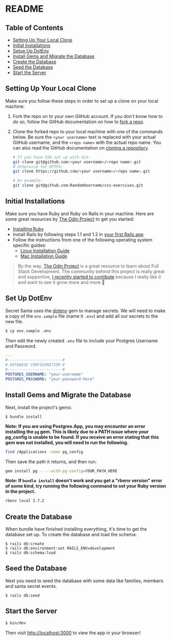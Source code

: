 # README

## Table of Contents

- [Setting Up Your Local Clone](#setting-up-your-local-clone)
- [Initial Installations](#initial-installations)
- [Setup Up DotEnv](#set-up-dotenv)
- [Install Gems and Migrate the Database](#install-gems-and-migrate-the-database)
- [Create the Database](#create-the-database)
- [Seed the Database](#seed-the-database)
- [Start the Server](#start-the-server)

## Setting Up Your Local Clone

Make sure you follow these steps in order to set up a clone on your local machine:

1. Fork the repo on to your own GitHub account. If you don't know how to do so, follow the GitHub documentation on how to [fork a repo](https://docs.github.com/en/get-started/quickstart/fork-a-repo).
2. Clone the forked repo to your local machine with one of the commands below. Be sure the `<your username>` text is replaced with your actual GitHub username, and the `<repo name>` with the actual repo name. You can also read the GitHub documentation on [cloning a repository](https://docs.github.com/en/repositories/creating-and-managing-repositories/cloning-a-repository).

   ```bash
   # If you have SSH set up with Git:
   git clone git@github.com:<your username>/<repo name>.git
   # Otherwise for HTTPS:
   git clone https://github.com/<your username>/<repo name>.git

   # An example:
   git clone git@github.com:RandomUsername/css-exercises.git
   ```

## Initial Installations

Make sure you have Ruby and Ruby on Rails in your machine. Here are some great resources by [The Odin Project](https://www.theodinproject.com/) to get you started:

- [Installing Ruby](https://www.theodinproject.com/lessons/ruby-installing-ruby)
- Install Rails by following steps 1.1 and 1.2 in [your first Rails app](https://www.theodinproject.com/lessons/ruby-on-rails-installing-rails#your-first-rails-app)
- Follow the instructions from one of the following operating system specific guides:
  - [Linux Installation Guide](https://github.com/TheOdinProject/theodinproject/wiki/Linux-Installation-Guide)
  - [Mac Installation Guide](https://github.com/TheOdinProject/theodinproject/wiki/OSX-Installation-Guide)


> By the way, [The Odin Project](https://www.theodinproject.com/) is a great resource to learn about Full Stack Development. The community behind this project is really great and supportive, [I recently started to contibute](https://github.com/TheOdinProject/theodinproject/pull/4513) because I really like it and want to see it grow more and more 🚀

## Set Up DotEnv

Secret Santa uses the [dotenv](https://github.com/bkeepers/dotenv) gem to manage secrets. We will need to make a copy of the `env.sample` file (name it `.env`) and add all our secrets to the new file.

```bash
$ cp env.sample .env
```

Then edit the newly created `.env` file to include your Postgres Username and Password.

```yaml
---
#------------------------#
# DATABASE CONFIGURATION #
#------------------------#
POSTGRES_USERNAME: "your-username"
POSTGRES_PASSWORD: "your-password-here"
```

## Install Gems and Migrate the Database

Next, install the project's gems:

```
$ bundle install
```

**Note: If you are using **Postgres.App**, you may encounter an error installing the `pg` gem. This is likely due to a PATH issue where your pg_config is unable to be found. If you receive an error stating that this gem was not installed, you will need to run the following.**

```bash
find /Applications -name pg_config
```

Then save the path it returns, and then run:

```bash
gem install pg -- --with-pg-config=YOUR_PATH_HERE
```

**Note: If `bundle install` doesn't work and you get a "rbenv version" error of some kind, try running the following command to set your Ruby version in the project.**

```bash
rbenv local 2.7.2
```

## Create the Database

When bundle have finished installing everything, it's time to get the database set up. To create the database and load the schema:

```
$ rails db:create
$ rails db:environment:set RAILS_ENV=development
$ rails db:schema:load
```

## Seed the Database

Next you need to seed the database with some data like families, members and santa secret events.

```
$ rails db:seed
```

## Start the Server

```bash
$ bin/dev
```

Then visit [http://localhost:3000](http://localhost:3000) to view the app in your browser!

